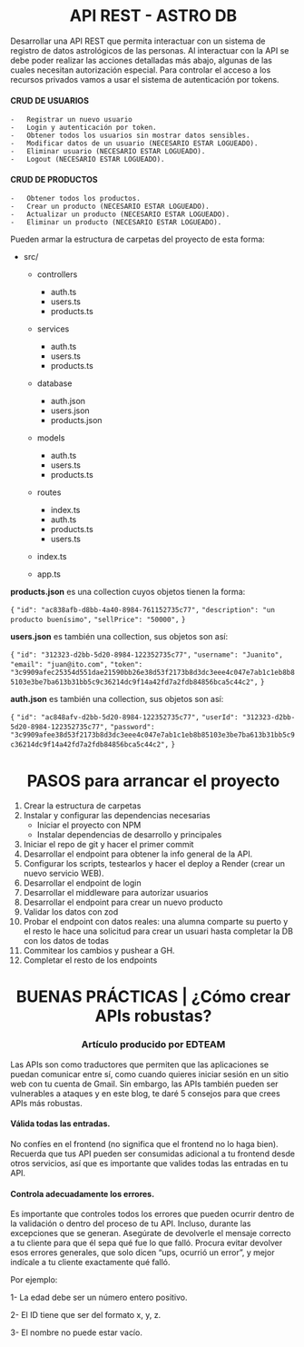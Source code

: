 <h1 align="center">API REST - ASTRO DB</h1>

Desarrollar una API REST que permita interactuar con un sistema de registro de datos astrológicos de las personas. Al interactuar con la API se debe poder realizar las acciones detalladas más abajo, algunas de las cuales necesitan autorización especial. Para controlar el acceso a los recursos privados vamos a usar el sistema de autenticación por tokens.

#### CRUD DE USUARIOS

    -   Registrar un nuevo usuario
    -   Login y autenticación por token.
    -   Obtener todos los usuarios sin mostrar datos sensibles.
    -   Modificar datos de un usuario (NECESARIO ESTAR LOGUEADO).
    -   Eliminar usuario (NECESARIO ESTAR LOGUEADO).
    -   Logout (NECESARIO ESTAR LOGUEADO).

#### CRUD DE PRODUCTOS

    -   Obtener todos los productos.
    -   Crear un producto (NECESARIO ESTAR LOGUEADO).
    -   Actualizar un producto (NECESARIO ESTAR LOGUEADO).
    -   Eliminar un producto (NECESARIO ESTAR LOGUEADO).

Pueden armar la estructura de carpetas del proyecto de esta forma:

-   src/

    -   controllers
        -   auth.ts
        -   users.ts
        -   products.ts

    -   services
        -   auth.ts
        -   users.ts
        -   products.ts

    -   database
        -   auth.json
        -   users.json
        -   products.json

    -   models
        -   auth.ts
        -   users.ts
        -   products.ts
        

    -   routes
        -   index.ts
        -   auth.ts
        -   products.ts
        -   users.ts

    -   index.ts
    -   app.ts

**products.json** es una collection cuyos objetos tienen la forma:

`{`
`"id": "ac838afb-d8bb-4a40-8984-761152735c77",`
`"description": "un producto buenísimo",`
`"sellPrice": "50000",`
`}`

**users.json** es también una collection, sus objetos son así:

`{`
`"id": "312323-d2bb-5d20-8984-122352735c77",`
`"username": "Juanito",`
`"email": "juan@ito.com",`
`"token": "3c9909afec25354d551dae21590bb26e38d53f2173b8d3dc3eee4c047e7ab1c1eb8b85103e3be7ba613b31bb5c9c36214dc9f14a42fd7a2fdb84856bca5c44c2",`
`}`

**auth.json** es también una collection, sus objetos son así:

`{`
`"id": "ac848afv-d2bb-5d20-8984-122352735c77",`
`"userId": "312323-d2bb-5d20-8984-122352735c77",`
`"password": "3c9909afee38d53f2173b8d3dc3eee4c047e7ab1c1eb8b85103e3be7ba613b31bb5c9c36214dc9f14a42fd7a2fdb84856bca5c44c2",`
`}`

<h1 align="center">PASOS para arrancar el proyecto</h1>

1. Crear la estructura de carpetas
2. Instalar y configurar las dependencias necesarias
    - Iniciar el proyecto con NPM
    - Instalar dependencias de desarrollo y principales
3. Iniciar el repo de git y hacer el primer commit
4. Desarrollar el endpoint para obtener la info general de la API.
5. Configurar los scripts, testearlos y hacer el deploy a Render (crear un nuevo servicio WEB).
6. Desarrollar el endpoint de login
7. Desarrollar el middleware para autorizar usuarios
8. Desarrollar el endpoint para crear un nuevo producto
9. Validar los datos con zod
10. Probar el endpoint con datos reales: una alumna comparte su puerto y el resto le hace una solicitud para crear un usuari hasta completar la DB con los datos de todas
11. Commitear los cambios y pushear a GH.
12. Completar el resto de los endpoints

<h1 align="center">BUENAS PRÁCTICAS | ¿Cómo crear APIs robustas?</h1>
<h3 align="center">Artículo producido por EDTEAM</h3>

Las APIs son como traductores que permiten que las aplicaciones se puedan comunicar entre sí, como cuando quieres iniciar sesión en un sitio web con tu cuenta de Gmail. Sin embargo, las APIs también pueden ser vulnerables a ataques y en este blog, te daré 5 consejos para que crees APIs más robustas.

#### Válida todas las entradas.

No confíes en el frontend (no significa que el frontend no lo haga bien). Recuerda que tus API pueden ser consumidas adicional a tu frontend desde otros servicios, así que es importante que valides todas las entradas en tu API.

#### Controla adecuadamente los errores.

Es importante que controles todos los errores que pueden ocurrir dentro de la validación o dentro del proceso de tu API. Incluso, durante las excepciones que se generan. Asegúrate de devolverle el mensaje correcto a tu cliente para que él sepa qué fue lo que falló. Procura evitar devolver esos errores generales, que solo dicen “ups, ocurrió un error”, y mejor indícale a tu cliente exactamente qué falló.

Por ejemplo:

1- La edad debe ser un número entero positivo.

2- El ID tiene que ser del formato x, y, z.

3- El nombre no puede estar vacío.
